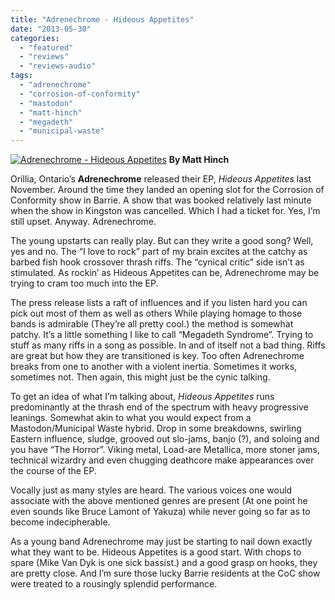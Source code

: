 ```yaml
---
title: "Adrenechrome - Hideous Appetites"
date: "2013-05-30"
categories: 
  - "featured"
  - "reviews"
  - "reviews-audio"
tags: 
  - "adrenechrome"
  - "corrosion-of-conformity"
  - "mastodon"
  - "matt-hinch"
  - "megadeth"
  - "municipal-waste"
---
```


[![Adrenechrome - Hideous Appetites](http://www.hellbound.ca/wp-content/uploads/2013/05/Adrenechrome-Hideous-Appetites-590x606.jpg)](http://www.hellbound.ca/wp-content/uploads/2013/05/Adrenechrome-Hideous-Appetites.jpg) **By Matt Hinch**

Orillia, Ontario’s **Adrenechrome** released their EP, _Hideous Appetites_ last November. Around the time they landed an opening slot for the Corrosion of Conformity show in Barrie. A show that was booked relatively last minute when the show in Kingston was cancelled. Which I had a ticket for. Yes, I’m still upset. Anyway. Adrenechrome.

The young upstarts can really play. But can they write a good song? Well, yes and no. The “I love to rock” part of my brain excites at the catchy as barbed fish hook crossover thrash riffs. The “cynical critic” side isn’t as stimulated. As rockin’ as Hideous Appetites can be, Adrenechrome may be trying to cram too much into the EP.

The press release lists a raft of influences and if you listen hard you can pick out most of them as well as others While playing homage to those bands is admirable (They’re all pretty cool.) the method is somewhat patchy. It’s a little something I like to call “Megadeth Syndrome”. Trying to stuff as many riffs in a song as possible. In and of itself not a bad thing. Riffs are great but how they are transitioned is key. Too often Adrenechrome breaks from one to another with a violent inertia. Sometimes it works, sometimes not. Then again, this might just be the cynic talking.

To get an idea of what I’m talking about, _Hideous Appetites_ runs predominantly at the thrash end of the spectrum with heavy progressive leanings. Somewhat akin to what you would expect from a Mastodon/Municipal Waste hybrid. Drop in some breakdowns, swirling Eastern influence, sludge, grooved out slo-jams, banjo (?), and soloing and you have “The Horror”. Viking metal, Load-are Metallica, more stoner jams, technical wizardry and even chugging deathcore make appearances over the course of the EP.

Vocally just as many styles are heard. The various voices one would associate with the above mentioned genres are present (At one point he even sounds like Bruce Lamont of Yakuza) while never going so far as to become indecipherable.

As a young band Adrenechrome may just be starting to nail down exactly what they want to be. Hideous Appetites is a good start. With chops to spare (Mike Van Dyk is one sick bassist.) and a good grasp on hooks, they are pretty close. And I’m sure those lucky Barrie residents at the CoC show were treated to a rousingly splendid performance.
